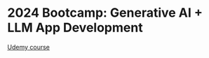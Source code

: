 # 2024 Bootcamp: Generative AI + LLM App Development

[Udemy course](https://www.udemy.com/course/bootcamp-generative-artificial-intelligence-and-llm-app-development/learn/lecture/41960960#overview)


